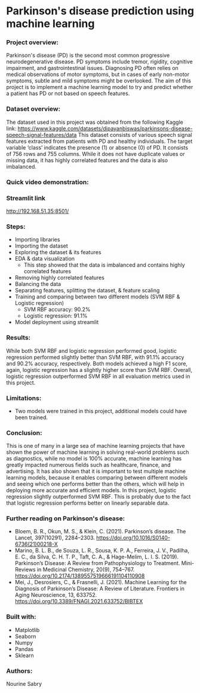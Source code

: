 # **Parkinson's disease prediction using machine learning**
### **Project overview:**
Parkinson's disease (PD) is the second most common progressive neurodegenerative disease. PD symptoms include tremor, rigidity, cognitive impairment, and gastrointestinal issues. Diagnosing PD often relies on medical observations of motor symptoms, but in cases of early non-motor symptoms, subtle and mild symptoms might be overlooked. The aim of this project is to implement a machine learning model to try and predict whether a patient has PD or not based on speech features.
### **Dataset overview:**
The dataset used in this project was obtained from the following Kaggle link: https://www.kaggle.com/datasets/dipayanbiswas/parkinsons-disease-speech-signal-features/data
This dataset consists of various speech signal features extracted from patients with PD and healthy individuals. The target variable ‘class’ indicates the presence (1) or absence (0) of PD. It consists of 756 rows and 755 columns. While it does not have duplicate values or missing data, it has highly correlated features and the data is also imbalanced.
### **Quick video demonstration:**

### **Streamlit link**
http://192.168.51.35:8501/
### **Steps:**
* Importing libraries
* Importing the dataset
* Exploring the dataset & its features
* EDA & data visualization
  * This step showed that the data is imbalanced and contains highly correlated features
* Removing highly correlated features
* Balancing the data
* Separating features, splitting the dataset, & feature scaling
* Training and comparing between two different models (SVM RBF & Logistic regression)
  * SVM RBF accuracy: 90.2%
  * Logistic regression: 91.1%
* Model deployment using streamlit
### Results:
While both SVM RBF and logistic regression performed good, logistic regression performed slightly better than SVM RBF, with 91.1% accuracy and 90.2% accuracy, respectively. Both models achieved a high F1 score, again, logistic regression has a slightly higher score than SVM RBF. Overall, logistic regression outperformed SVM RBF in all evaluation metrics used in this project.
### Limitations:
* Two models were trained in this project, additional models could have been trained.
### Conclusion:
This is one of many in a large sea of machine learning projects that have shown the power of machine learning in solving real-world problems such as diagnostics, while no model is 100% accurate, machine learning has greatly impacted numerous fields such as healthcare, finance, and advertising. It has also shown that it is important to test multiple machine learning models, because it enables comparing between different models and seeing which one performs better than the others, which will help in deploying more accurate and efficient models. In this project, logistic regression slightly outperformed SVM RBF. This is probably due to the fact that logistic regression performs better on linearly separable data. 
### Further reading on Parkinson's disease:
* Bloem, B. R., Okun, M. S., & Klein, C. (2021). Parkinson’s disease. The Lancet, 397(10291), 2284–2303. https://doi.org/10.1016/S0140-6736(21)00218-X
* Marino, B. L. B., de Souza, L. R., Sousa, K. P. A., Ferreira, J. V., Padilha, E. C., da Silva, C. H. T. P., Taft, C. A., & Hage-Melim, L. I. S. (2019). Parkinson’s Disease: A Review from Pathophysiology to Treatment. Mini-Reviews in Medicinal Chemistry, 20(9), 754–767. https://doi.org/10.2174/1389557519666191104110908
* Mei, J., Desrosiers, C., & Frasnelli, J. (2021). Machine Learning for the Diagnosis of Parkinson’s Disease: A Review of Literature. Frontiers in Aging Neuroscience, 13, 633752. https://doi.org/10.3389/FNAGI.2021.633752/BIBTEX
### Built with:
* Matplotlib
* Seaborn
* Numpy
* Pandas
* Sklearn
### Authors:
Nourine Sabry
